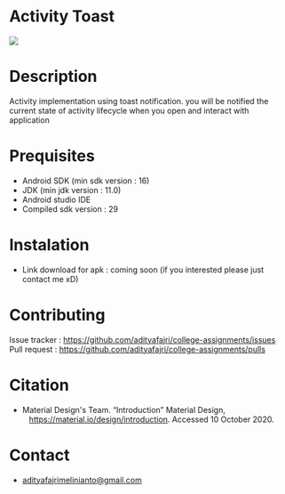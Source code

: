 # Activity Toast
<img src="https://i.ibb.co/GWLznjV/Whats-App-Image-2020-11-04-at-11-34-22-PM.jpg">

# Description
Activity implementation using toast notification. you will be notified the current state of activity lifecycle when you open and interact with application

# Prequisites
* Android SDK (min sdk version : 16)
* JDK (min jdk version : 11.0)
* Android studio IDE
* Compiled sdk version : 29

# Instalation
* Link download for apk : coming soon (if you interested please just contact me xD)

# Contributing
Issue tracker : <a href="https://github.com/adityafajri/college-assignments/issues" target=" _blank"> https://github.com/adityafajri/college-assignments/issues</a><br>
Pull request : <a href="https://github.com/adityafajri/college-assignments/pulls" target=" _blank"> https://github.com/adityafajri/college-assignments/pulls</a><br>

# Citation
* Material Design's Team. “Introduction” Material Design,<br>
&nbsp;&nbsp; https://material.io/design/introduction. Accessed 10 October 2020.

# Contact
* adityafajrimelinianto@gmail.com
